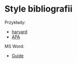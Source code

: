 # Style bibliografii

Przykłady:

- [harvard](main_harvard.pdf)
- [APA](main_apa.pdf)

MS Word:

- [Guide](https://lit.libguides.com/c.php?g=682643&p=4870412)
